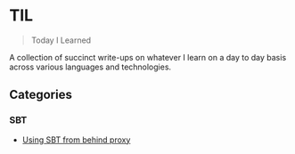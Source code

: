 # TIL
> Today I Learned

A collection of succinct write-ups on whatever I learn on a day to day basis across various languages and technologies.

## Categories
### SBT
- [Using SBT from behind proxy](https://github.com/codingkapoor/til/blob/master/sbt/using-sbt-from-behind-proxy.md)
